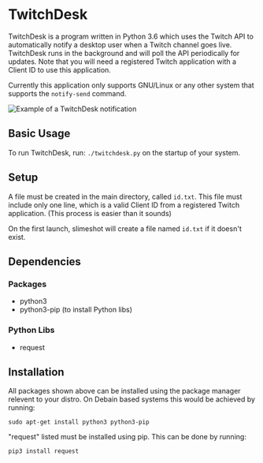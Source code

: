# TwitchDesk

TwitchDesk is a program written in Python 3.6 which uses the Twitch API to automatically
notify a desktop user when a Twitch channel goes live. TwitchDesk runs in the background and will poll the API periodically for updates. Note that you will need a registered Twitch application with a Client ID to use this application.

Currently this application only supports GNU/Linux or any other system that supports the `notify-send` command.


![Example of a TwitchDesk notification](http://slimecorp.biz/i/1524062266.png)



## Basic Usage
To run TwitchDesk, run:
`./twitchdesk.py`
on the startup of your system.

## Setup
A file must be created in the main directory, called `id.txt`.
This file must include only one line, which is a valid Client ID
from a registered Twitch application. (This process is easier than it sounds)

On the first launch, slimeshot will create a file named `id.txt` if it doesn't exist.


## Dependencies
### Packages
-   python3
-   python3-pip (to install Python libs)

### Python Libs
-   request

## Installation

All packages shown above can be installed using the package manager relevent to your distro.
On Debain based systems this would be achieved by running:

`sudo apt-get install python3 python3-pip`

"request" listed must be installed using pip. This can be done by running:

`pip3 install request`
